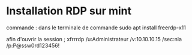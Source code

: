 # Installation RDP sur mint 

commande : dans le terminale de commande sudo apt install freerdp-x11

afin d'ouvrir la session ; xfrrrdp /u:Administrateur /v:10.10.10.15 /sec:nla /p:P@ssw0rd123456!